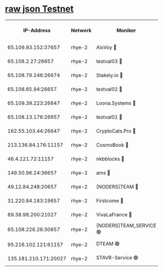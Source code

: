 
[raw json Testnet](https://rpc-check.quickt.stavr.tech/quickt/rpc-quickt-result.json)
=


<table><tr><th>IP-Address</th><th>Network</th><th>Moniker</th><th>Latest Block Height</th><th>Earliest Block Height</th><th>Catching Up</th><th>Tx Index</th><th>Voting Power</th><th>Scan Time</th></tr><tr><td>65.109.93.152:37657</td><td>rhye-2</td><td>AlxVoy 🔴</td><td>266390</td><td>1</td><td>False</td><td>on</td><td>144071</td><td>2024-01-10T03:32:16.605006217UTC</td></tr><tr><td>65.108.2.27:26657</td><td>rhye-2</td><td>testval03 🔴</td><td>266391</td><td>1</td><td>False</td><td>on</td><td>11002050</td><td>2024-01-10T03:32:19.676954788UTC</td></tr><tr><td>65.108.79.246:26674</td><td>rhye-2</td><td>Stakely.io 🔴</td><td>266392</td><td>1</td><td>False</td><td>on</td><td>10010</td><td>2024-01-10T03:32:24.094643817UTC</td></tr><tr><td>65.108.65.94:26657</td><td>rhye-2</td><td>testval02 🔴</td><td>266392</td><td>1</td><td>False</td><td>on</td><td>11002050</td><td>2024-01-10T03:32:26.852343069UTC</td></tr><tr><td>65.109.39.223:26647</td><td>rhye-2</td><td>Loona.Systems 🔴</td><td>266393</td><td>1</td><td>False</td><td>off</td><td>86949</td><td>2024-01-10T03:32:29.293876215UTC</td></tr><tr><td>65.108.13.176:26657</td><td>rhye-2</td><td>testval01 🔴</td><td>266393</td><td>1</td><td>False</td><td>on</td><td>13082010</td><td>2024-01-10T03:32:30.088837164UTC</td></tr><tr><td>162.55.103.44:26647</td><td>rhye-2</td><td>CryptoCats.Pro 🔴</td><td>266399</td><td>1</td><td>False</td><td>off</td><td>9999</td><td>2024-01-10T03:33:02.513591780UTC</td></tr><tr><td>213.136.84.176:11157</td><td>rhye-2</td><td>CosmoBook 🔴</td><td>266397</td><td>65301</td><td>False</td><td>off</td><td>1528057</td><td>2024-01-10T03:32:56.047227385UTC</td></tr><tr><td>46.4.121.72:11157</td><td>rhye-2</td><td>nkbblocks 🔴</td><td>266390</td><td>70101</td><td>False</td><td>off</td><td>81491</td><td>2024-01-10T03:32:11.789844306UTC</td></tr><tr><td>149.50.96.24:36657</td><td>rhye-2</td><td>ams 🔴</td><td>266396</td><td>133501</td><td>False</td><td>on</td><td>10786</td><td>2024-01-10T03:32:45.509501096UTC</td></tr><tr><td>49.12.84.248:20657</td><td>rhye-2</td><td>[NODERS]TEAM 🔴</td><td>266395</td><td>146001</td><td>False</td><td>on</td><td>59690</td><td>2024-01-10T03:32:43.100773834UTC</td></tr><tr><td>31.220.84.183:19657</td><td>rhye-2</td><td>Firstcome 🔴</td><td>266391</td><td>165001</td><td>False</td><td>off</td><td>724902</td><td>2024-01-10T03:32:19.302787081UTC</td></tr><tr><td>89.38.98.200:21027</td><td>rhye-2</td><td>VivaLaFrance 🔴</td><td>266390</td><td>220501</td><td>False</td><td>off</td><td>10000</td><td>2024-01-10T03:32:14.229126930UTC</td></tr><tr><td>65.108.226.26:30657</td><td>rhye-2</td><td>[NODERS]TEAM_SERVICE 🟢</td><td>266393</td><td>241501</td><td>False</td><td>on</td><td>0</td><td>2024-01-10T03:32:29.708359952UTC</td></tr><tr><td>95.216.102.121:61157</td><td>rhye-2</td><td>DTEAM 🟢</td><td>266392</td><td>260701</td><td>False</td><td>on</td><td>0</td><td>2024-01-10T03:32:24.417798451UTC</td></tr><tr><td>135.181.210.171:20027</td><td>rhye-2</td><td>STAVR-Service 🟢</td><td>266395</td><td>265501</td><td>False</td><td>on</td><td>0</td><td>2024-01-10T03:32:40.651370633UTC</td></tr></table>
